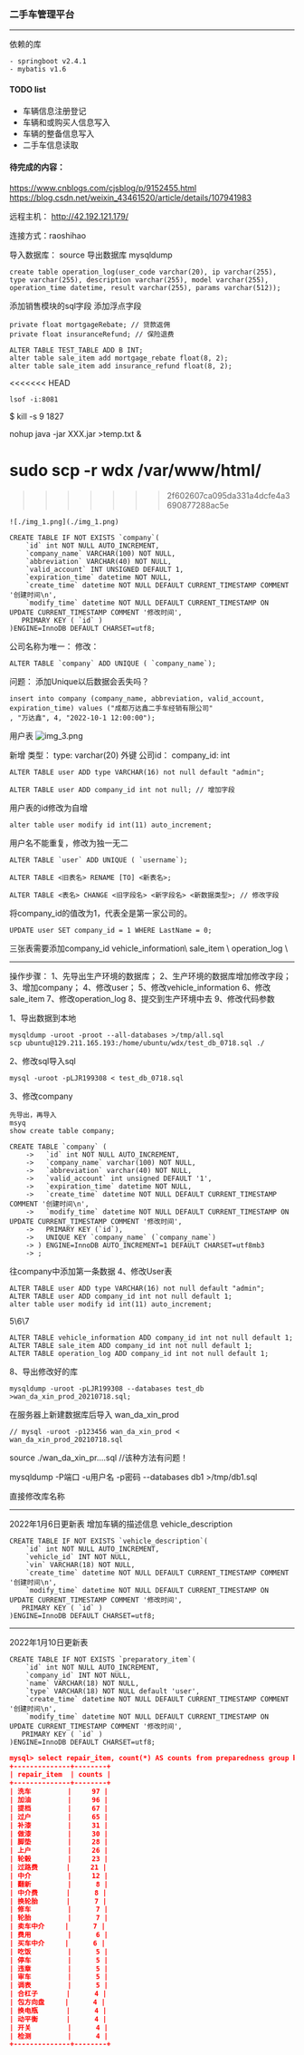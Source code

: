 ### 二手车管理平台 

----

依赖的库
```
- springboot v2.4.1
- mybatis v1.6
```

#### TODO list
- 车辆信息注册登记
- 车辆和或购买人信息写入
- 车辆的整备信息写入
- 二手车信息读取

#### 待完成的内容：
https://www.cnblogs.com/cjsblog/p/9152455.html
https://blog.csdn.net/weixin_43461520/article/details/107941983


远程主机：
http://42.192.121.179/

连接方式：raoshihao

导入数据库：
source
导出数据库
mysqldump


```roomsql
create table operation_log(user_code varchar(20), ip varchar(255), type varchar(255), description varchar(255), model varchar(255), operation_time datetime, result varchar(255), params varchar(512));
```

添加销售模块的sql字段
添加浮点字段
```roomsql
private float mortgageRebate; // 贷款返佣
private float insuranceRefund; // 保险退费
```
```roomsql
ALTER TABLE TEST_TABLE ADD B INT;
alter table sale_item add mortgage_rebate float(8, 2);
alter table sale_item add insurance_refund float(8, 2);
```

<<<<<<< HEAD
```shell
lsof -i:8081
```
$ kill -s 9 1827

nohup java -jar XXX.jar >temp.txt &

sudo scp -r wdx /var/www/html/
=======


>>>>>>> 2f602607ca095da331a4dcfe4a3690877288ac5e
```roomsql
![./img_1.png](./img_1.png)
```


```roomsql
CREATE TABLE IF NOT EXISTS `company`(
    `id` int NOT NULL AUTO_INCREMENT,
    `company_name` VARCHAR(100) NOT NULL,
    `abbreviation` VARCHAR(40) NOT NULL,
    `valid_account` INT UNSIGNED DEFAULT 1,
    `expiration_time` datetime NOT NULL,
    `create_time` datetime NOT NULL DEFAULT CURRENT_TIMESTAMP COMMENT '创建时间\n',
    `modify_time` datetime NOT NULL DEFAULT CURRENT_TIMESTAMP ON UPDATE CURRENT_TIMESTAMP COMMENT '修改时间',
   PRIMARY KEY ( `id` )
)ENGINE=InnoDB DEFAULT CHARSET=utf8;
```
公司名称为唯一：
修改：
```roomsql
ALTER TABLE `company` ADD UNIQUE ( `company_name`); 
```

问题： 添加Unique以后数据会丢失吗？

```roomsql
insert into company (company_name, abbreviation, valid_account, expiration_time) values ("成都万达鑫二手车经销有限公司"
, "万达鑫", 4, "2022-10-1 12:00:00");
```

用户表 ![img_3.png](img_3.png)

新增 类型： type: varchar(20)
外键 公司id： company_id: int

```roomsql
ALTER TABLE user ADD type VARCHAR(16) not null default "admin";
```
```roomsql
ALTER TABLE user ADD company_id int not null; // 增加字段
```
用户表的id修改为自增
```roomsql
alter table user modify id int(11) auto_increment;
```
用户名不能重复，修改为独一无二


```roomsql
ALTER TABLE `user` ADD UNIQUE ( `username`);
```


```roomsql
ALTER TABLE <旧表名> RENAME [TO] <新表名>;
```

```roomsql
ALTER TABLE <表名> CHANGE <旧字段名> <新字段名> <新数据类型>; // 修改字段
```

将company_id的值改为1，代表全是第一家公司的。
```roomsql
UPDATE user SET company_id = 1 WHERE LastName = 0;
```

三张表需要添加company_id
vehicle_information\ sale_item \ operation_log \



----
操作步骤：
1、先导出生产环境的数据库；
2、生产环境的数据库增加修改字段；
3、增加company；
4、修改user；
5、修改vehicle_information
6、修改sale_item
7、修改operation_log
8、提交到生产环境中去
9、修改代码参数


1、导出数据到本地
```roomsql
mysqldump -uroot -proot --all-databases >/tmp/all.sql
scp ubuntu@129.211.165.193:/home/ubuntu/wdx/test_db_0718.sql ./
```
2、修改sql导入sql
```roomsql
mysql -uroot -pLJR199308 < test_db_0718.sql
```
3、修改company
```roomsql
先导出，再导入
msyq
show create table company;

CREATE TABLE `company` (
    ->   `id` int NOT NULL AUTO_INCREMENT,
    ->   `company_name` varchar(100) NOT NULL,
    ->   `abbreviation` varchar(40) NOT NULL,
    ->   `valid_account` int unsigned DEFAULT '1',
    ->   `expiration_time` datetime NOT NULL,
    ->   `create_time` datetime NOT NULL DEFAULT CURRENT_TIMESTAMP COMMENT '创建时间\n',
    ->   `modify_time` datetime NOT NULL DEFAULT CURRENT_TIMESTAMP ON UPDATE CURRENT_TIMESTAMP COMMENT '修改时间',
    ->   PRIMARY KEY (`id`),
    ->   UNIQUE KEY `company_name` (`company_name`)
    -> ) ENGINE=InnoDB AUTO_INCREMENT=1 DEFAULT CHARSET=utf8mb3
    -> ;

```
往company中添加第一条数据
4、修改User表
```roomsql
ALTER TABLE user ADD type VARCHAR(16) not null default "admin";
ALTER TABLE user ADD company_id int not null default 1;
alter table user modify id int(11) auto_increment;
```

5\6\7
```roomsql
ALTER TABLE vehicle_information ADD company_id int not null default 1;
ALTER TABLE sale_item ADD company_id int not null default 1;
ALTER TABLE operation_log ADD company_id int not null default 1;
```
8、导出修改好的库
```roomsql
mysqldump -uroot -pLJR199308 --databases test_db >wan_da_xin_prod_20210718.sql;

```
在服务器上新建数据库后导入 wan_da_xin_prod
```roomsql
// mysql -uroot -p123456 wan_da_xin_prod < wan_da_xin_prod_20210718.sql
```
source ./wan_da_xin_pr....sql //该种方法有问题！

mysqldump -P端口 -u用户名 -p密码 --databases db1 >/tmp/db1.sql


直接修改库名称


----
2022年1月6日更新表
增加车辆的描述信息
vehicle_description
```roomsql
CREATE TABLE IF NOT EXISTS `vehicle_description`(
    `id` int NOT NULL AUTO_INCREMENT,
    `vehicle_id` INT NOT NULL,
    `vin` VARCHAR(18) NOT NULL,
    `create_time` datetime NOT NULL DEFAULT CURRENT_TIMESTAMP COMMENT '创建时间\n',
    `modify_time` datetime NOT NULL DEFAULT CURRENT_TIMESTAMP ON UPDATE CURRENT_TIMESTAMP COMMENT '修改时间',
   PRIMARY KEY ( `id` )
)ENGINE=InnoDB DEFAULT CHARSET=utf8;
```

----
2022年1月10日更新表
```roomsql
CREATE TABLE IF NOT EXISTS `preparatory_item`(
    `id` int NOT NULL AUTO_INCREMENT,
    `company_id` INT NOT NULL,
    `name` VARCHAR(18) NOT NULL,
    `type` VARCHAR(18) NOT NULL default 'user',
    `create_time` datetime NOT NULL DEFAULT CURRENT_TIMESTAMP COMMENT '创建时间\n',
    `modify_time` datetime NOT NULL DEFAULT CURRENT_TIMESTAMP ON UPDATE CURRENT_TIMESTAMP COMMENT '修改时间',
   PRIMARY KEY ( `id` )
)ENGINE=InnoDB DEFAULT CHARSET=utf8;
```





```json
mysql> select repair_item, count(*) AS counts from preparedness group by repair_item order by counts desc limit 30;
+--------------+--------+
| repair_item  | counts |
+--------------+--------+
| 洗车         |     97 |
| 加油         |     96 |
| 提档         |     67 |
| 过户         |     65 |
| 补漆         |     31 |
| 做漆         |     30 |
| 脚垫         |     28 |
| 上户         |     26 |
| 轮毂         |     23 |
| 过路费       |     21 |
| 中介         |     12 |
| 翻新         |      8 |
| 中介费       |      8 |
| 换轮胎       |      7 |
| 修车         |      7 |
| 轮胎         |      7 |
| 卖车中介     |      7 |
| 费用         |      6 |
| 买车中介     |      6 |
| 吃饭         |      5 |
| 停车         |      5 |
| 违章         |      5 |
| 审车         |      5 |
| 调表         |      5 |
| 合杠子       |      4 |
| 包方向盘     |      4 |
| 换电瓶       |      4 |
| 动平衡       |      4 |
| 开关         |      4 |
| 检测         |      4 |
+--------------+--------+
```